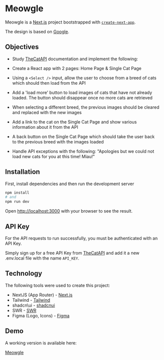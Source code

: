 # Meowgle

Meowgle is a [Next.js](https://nextjs.org/) project bootstrapped with [`create-next-app`](https://github.com/vercel/next.js/tree/canary/packages/create-next-app).

The design is based on [Google](https://www.google.com).

## Objectives

- Study [TheCatAPI](https://developers.thecatapi.com/) documentation and implement the following:

- Create a React app with 2 pages: Home Page & Single Cat Page
- Using a `<Select />` input, allow the user to choose from a breed of cats which should then load from the API
- Add a 'load more' button to load images of cats that have not already loaded. The button should disappear once no more cats are retrieved
- When selecting a different breed, the previous images should be cleared and replaced with the new images
- Add a link to the cat on the Single Cat Page and show various information about it from the API
- A back button on the Single Cat Page which should take the user back to the previous breed with the images loaded
- Handle API exceptions with the following: "Apologies but we could not load new cats for you at this time! Miau!"

## Installation

First, install dependencies and then run the development server

```bash
npm install
# and
npm run dev
```

Open [http://localhost:3000](http://localhost:3000) with your browser to see the result.

## API Key

For the API requests to run successfully, you must be authenticated with an API Key.

Simply sign up for a free API Key from [TheCatAPI](https://developers.thecatapi.com/) and add it a new .env.local file with the name `API_KEY`.

## Technology

The following tools were used to create this project:

- NextJS (App Router) - [Next.js](https://nextjs.org/)
- Tailwind - [Tailwind](https://tailwindcss.com/)
- shadcn\ui - [shadcnui](https://ui.shadcn.com/)
- SWR - [SWR](https://swr.vercel.app/)
- Figma (Logo, Icons) - [Figma](https://www.figma.com/)

## Demo

A working version is available here:

[Meowgle](https://meowgle.vercel.app/)
